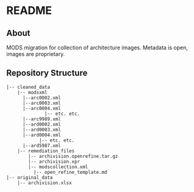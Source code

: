 # README

## About

MODS migration for collection of architecture images. Metadata is open, images are proprietary.

## Repository Structure

```
|-- cleaned_data
    |-- modsxml
      |--arc0002.xml
      |--arc0003.xml
      |--arc0004.xml
	          |-- etc. etc.
      |--arc9989.xml
      |--ard0002.xml
      |--ard0003.xml
      |--ard0004.xml
            |-- etc. etc.
      |--ard5987.xml
    |-- remediation_files
        |-- archivision.openrefine.tar.gz
        |-- archivision.xpr
        |-- modscollection.xml
	      |-- open_refine_template.md
|-- original_data
    |-- archivision.xlsx

```
